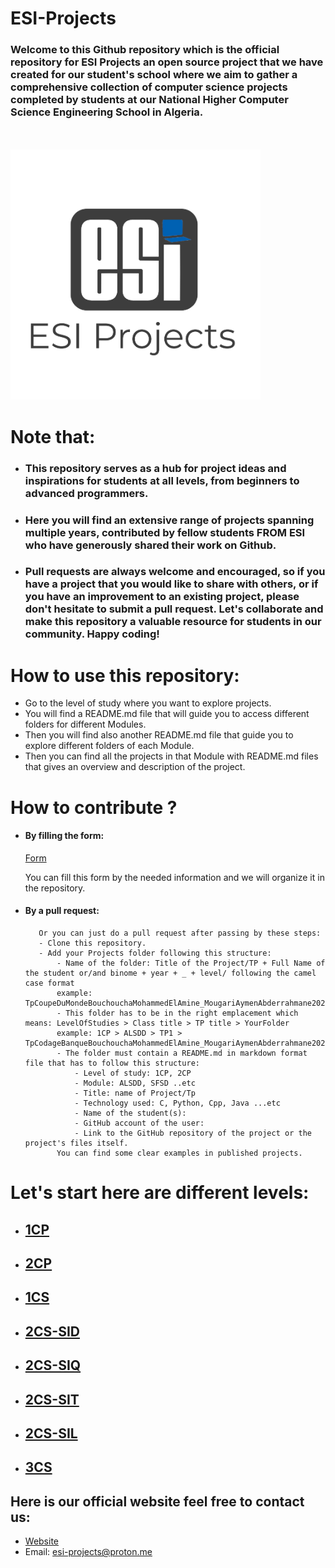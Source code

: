 # ESI-Projects

### Welcome to this Github repository which is the official repository for ESI Projects an open source project that we have created for our student's school where we aim to gather a comprehensive collection of computer science projects completed by students at our National Higher Computer Science Engineering School in Algeria. 
<br>
<br>


<img src="src/ESI%20Projects.png" alt="Logo" width="400"/>
<br>

# Note that:

* ### This repository serves as a hub for project ideas and inspirations for students at all levels, from beginners to advanced programmers. 
* ### Here you will find an extensive range of projects spanning multiple years, contributed by fellow students FROM ESI who have generously shared their work on Github. 
* ### Pull requests are always welcome and encouraged, so if you have a project that you would like to share with others, or if you have an improvement to an existing project, please don't hesitate to submit a pull request. Let's collaborate and make this repository a valuable resource for students in our community. Happy coding!

# How to use this repository:
* Go to the level of study where you want to explore projects.
* You will find a README.md file that will guide you to access different folders for different Modules.
* Then you will find also another README.md file that guide you to explore different folders of each Module.
* Then you can find all the projects in that Module with README.md files that gives an overview and description of the project.

# How to contribute ?
   * #### **By filling the form:**
     [Form](https://docs.google.com/forms/d/e/1FAIpQLScUQ5toGjDysObDA_wD3QnYdMyh70-1MArTPkVXGkfSIqX--Q/viewform?usp=sharing)

     You can fill this form by the needed information and we will organize it in the repository.
   * #### **By a pull request:**
            Or you can just do a pull request after passing by these steps:
            - Clone this repository.
            - Add your Projects folder following this structure:
                - Name of the folder: Title of the Project/TP + Full Name of the student or/and binome + year + _ + level/ following the camel case format 
                example: TpCoupeDuMondeBouchouchaMohammedElAmine_MougariAymenAbderrahmane2021/2022_1CP
                - This folder has to be in the right emplacement which means: LevelOfStudies > Class title > TP title > YourFolder
                example: 1CP > ALSDD > TP1 > TpCodageBanqueBouchouchaMohammedElAmine_MougariAymenAbderrahmane2021/2022_1CP
                - The folder must contain a README.md in markdown format file that has to follow this structure:
                    - Level of study: 1CP, 2CP
                    - Module: ALSDD, SFSD ..etc
                    - Title: name of Project/Tp
                    - Technology used: C, Python, Cpp, Java ...etc
                    - Name of the student(s):
                    - GitHub account of the user:
                    - Link to the GitHub repository of the project or the project's files itself.
                You can find some clear examples in published projects. 

# Let's start here are different levels:
* ## [1CP](1CP)
* ## [2CP](2CP)
* ## [1CS](1CS)
* ## [2CS-SID](2CS-SID)
* ## [2CS-SIQ](2CS-SIQ)
* ## [2CS-SIT](2CS-SIT)
* ## [2CS-SIL](2CS-SIL)
* ## [3CS](3CS)

## Here is our official website feel free to contact us:
* [Website](linktoWebsite)
* Email: [esi-projects@proton.me](mailto:esi-projects@proton.me) 
